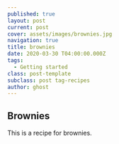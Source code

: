 ```yaml
---
published: true
layout: post
current: post
cover: assets/images/brownies.jpg
navigation: true
title: brownies
date: 2020-03-30 T04:00:00.000Z
tags:
  - Getting started
class: post-template
subclass: post tag-recipes
author: ghost
---
```

## Brownies

This is a recipe for brownies.


